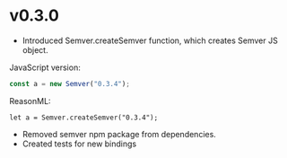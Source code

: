 # v0.3.0

* Introduced Semver.createSemver function, which creates Semver JS object.

JavaScript version:
```js
const a = new Semver("0.3.4");
```

ReasonML:
```
let a = Semver.createSemver("0.3.4");
```

* Removed semver npm package from dependencies.
* Created tests for new bindings


